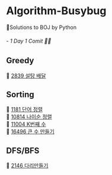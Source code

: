 # Algorithm-Busybug
🐞Solutions to BOJ by Python
###### - 1 Day 1 Comit 👩‍💻

## Greedy
📌 [2839 설탕 배달](https://www.acmicpc.net/problem/2839)   
## Sorting
📌 [1181 단어 정렬](https://www.acmicpc.net/problem/1181)   
📌 [10814 나이순 정렬](https://www.acmicpc.net/problem/10814)   
📌 [11004 K번째 수](https://www.acmicpc.net/problem/11004)   
📌 [16496 큰 수 만들기](https://www.acmicpc.net/problem/16496)   
## DFS/BFS
📌 [2146 다리만들기](https://www.acmicpc.net/problem/2146)   
